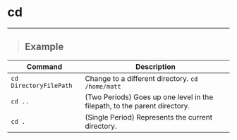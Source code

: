 # cd

---

> ## **Example** 

| **Command**   | **Description**   |
| --------------|-------------------|
| `cd DirectoryFilePath` | Change to a different directory. `cd /home/matt` |
| `cd ..` | (Two Periods) Goes up one level in the filepath, to the parent directory. |
| `cd .` | (Single Period) Represents the current directory. |